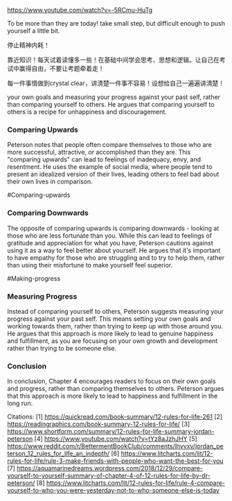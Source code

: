 
https://www.youtube.com/watch?v=-5RCmu-HuTg

To be more than they are today! take small step, but difficult enough to push yourself a little bit. 

停止精神内耗！

靠近知识！每天试着读懂多一些！在基础中间学会思考、思想和逻辑。让自己在考试中赢得自由，不要让考题牵着走！

每一件事情做到crystal clear，讲清楚一件事不容易！设想给自己一遍遍讲清楚！









 your own goals and measuring your progress against your past self, rather than comparing yourself to others. He argues that comparing yourself to others is a recipe for unhappiness and discouragement.

### Comparing Upwards

Peterson notes that people often compare themselves to those who are more successful, attractive, or accomplished than they are. This "comparing upwards" can lead to feelings of inadequacy, envy, and resentment. He uses the example of social media, where people tend to present an idealized version of their lives, leading others to feel bad about their own lives in comparison.

#Comparing-upwards
### Comparing Downwards

The opposite of comparing upwards is comparing downwards - looking at those who are less fortunate than you. While this can lead to feelings of gratitude and appreciation for what you have, Peterson cautions against using it as a way to feel better about yourself. He argues that it's important to have empathy for those who are struggling and to try to help them, rather than using their misfortune to make yourself feel superior.

#Making-progress

### Measuring Progress

Instead of comparing yourself to others, Peterson suggests measuring your progress against your past self. This means setting your own goals and working towards them, rather than trying to keep up with those around you. He argues that this approach is more likely to lead to genuine happiness and fulfillment, as you are focusing on your own growth and development rather than trying to be someone else.

### Conclusion

In conclusion, Chapter 4 encourages readers to focus on their own goals and progress, rather than comparing themselves to others. Peterson argues that this approach is more likely to lead to happiness and fulfillment in the long run.

Citations:
[1] https://quickread.com/book-summary/12-rules-for-life-261
[2] https://readingraphics.com/book-summary-12-rules-for-life/
[3] https://www.shortform.com/summary/12-rules-for-life-summary-jordan-peterson
[4] https://www.youtube.com/watch?v=tYz8aJzhJHY
[5] https://www.reddit.com/r/BettermentBookClub/comments/lhvvxv/jordan_peterson_12_rules_for_life_an_indepth/
[6] https://www.litcharts.com/lit/12-rules-for-life/rule-3-make-friends-with-people-who-want-the-best-for-you
[7] https://aquamarinedreams.wordpress.com/2018/12/29/compare-yourself-to-yourself-summary-of-chapter-4-of-12-rules-for-life-by-dr-peterson/
[8] https://www.litcharts.com/lit/12-rules-for-life/rule-4-compare-yourself-to-who-you-were-yesterday-not-to-who-someone-else-is-today